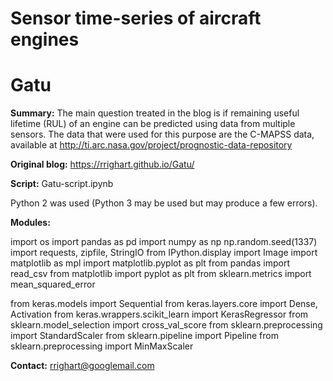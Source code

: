 # Sensor time-series of aircraft engines
# Gatu

**Summary:**
The main question treated in the blog is if remaining useful lifetime (RUL) of an engine can be predicted using data from multiple sensors. The data that were used for this purpose are the C-MAPSS data, available at http://ti.arc.nasa.gov/project/prognostic-data-repository

**Original blog:**
https://rrighart.github.io/Gatu/

**Script:**
Gatu-script.ipynb

Python 2 was used (Python 3 may be used but may produce a few errors).

**Modules:**

import os
import pandas as pd
import numpy as np
np.random.seed(1337)
import requests, zipfile, StringIO
from IPython.display import Image
import matplotlib as mpl
import matplotlib.pyplot as plt
from pandas import read_csv
from matplotlib import pyplot as plt
from sklearn.metrics import mean_squared_error

from keras.models import Sequential
from keras.layers.core import Dense, Activation
from keras.wrappers.scikit_learn import KerasRegressor
from sklearn.model_selection import cross_val_score
from sklearn.preprocessing import StandardScaler
from sklearn.pipeline import Pipeline
from sklearn.preprocessing import MinMaxScaler

**Contact:**
rrighart@googlemail.com
